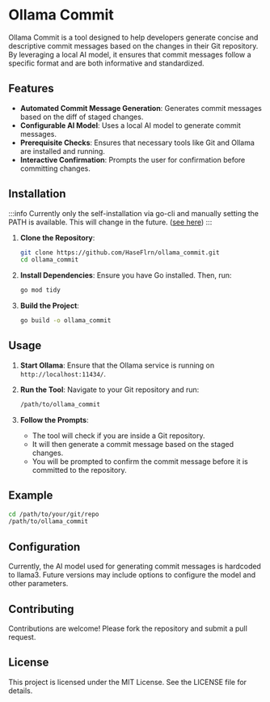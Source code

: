 # Ollama Commit

Ollama Commit is a tool designed to help developers generate concise and descriptive commit messages based on the changes in their Git repository. By leveraging a local AI model, it ensures that commit messages follow a specific format and are both informative and standardized.

## Features

- **Automated Commit Message Generation**: Generates commit messages based on the diff of staged changes.
- **Configurable AI Model**: Uses a local AI model to generate commit messages.
- **Prerequisite Checks**: Ensures that necessary tools like Git and Ollama are installed and running.
- **Interactive Confirmation**: Prompts the user for confirmation before committing changes.

## Installation

:::info
Currently only the self-installation via go-cli and manually setting the PATH is available. This will change in the future. ([see here](./TODO.md))
:::

1. **Clone the Repository**:

   ```sh
   git clone https://github.com/HaseFlrn/ollama_commit.git
   cd ollama_commit
   ```

2. **Install Dependencies**:
   Ensure you have Go installed. Then, run:

   ```sh
   go mod tidy
   ```

3. **Build the Project**:

   ```sh
   go build -o ollama_commit
   ```

## Usage

1. **Start Ollama**:
   Ensure that the Ollama service is running on `http://localhost:11434/`.

2. **Run the Tool**:
   Navigate to your Git repository and run:

   ```sh
   /path/to/ollama_commit
   ```

3. **Follow the Prompts**:
   - The tool will check if you are inside a Git repository.
   - It will then generate a commit message based on the staged changes.
   - You will be prompted to confirm the commit message before it is committed to the repository.

## Example

```sh
cd /path/to/your/git/repo
/path/to/ollama_commit
```

## Configuration

Currently, the AI model used for generating commit messages is hardcoded to llama3. Future versions may include options to configure the model and other parameters.

## Contributing

Contributions are welcome! Please fork the repository and submit a pull request.

## License

This project is licensed under the MIT License. See the LICENSE file for details.
